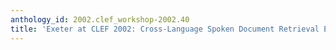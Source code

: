 ```yaml
---
anthology_id: 2002.clef_workshop-2002.40
title: 'Exeter at CLEF 2002: Cross-Language Spoken Document Retrieval Experiments'
---
```

